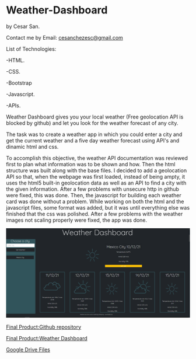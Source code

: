 # Weather-Dashboard

by Cesar San.

Contact me by Email: cesanchezesc@gmail.com

List of Technologies:

-HTML.

-CSS.

-Bootstrap

-Javascript.

-APIs.

Weather Dashboard gives you your local weather (Free geolocation API is blocked by github) and let you look for the weather forecast of any city.

The task was to create a weather app in which you could enter a city and get the current weather and a five day weather forecast using API's and dinamic html and css.

To accomplish this objective, the weather API documentation was reviewed first to plan what information was to be shown and how. Then the html structure was built along with the base files. I decided to add a geolocation API so that, when the webpage was first loaded, instead of being ampty, it uses the html5 built-in geolocation data as well as an API to find a city with the given information. After a few problems with unsecure http in github were fixed, this was done. Then, the javascript for building each weather card was done without a problem. While working on both the html and the javascript files, some format was added, but it was until everything else was finished that the css was polished. After a few problems with the weather images not scaling properly were fixed, the app was done. 

![Screenshot of the webpage showing it working as expected](./assets/images/screenshot.png)

 [Final Product:Github repository](https://github.com/csancheze/Weather-Dashboard/)

 [Final Product:Weather Dashboard](https://csancheze.github.io/Weather-Dashboard/)
 
 [Google Drive Files](https://drive.google.com/drive/folders/1ht9ym3LlYIKZn5AgRQ3c3PLgnrz_F_yR?usp=sharing)
